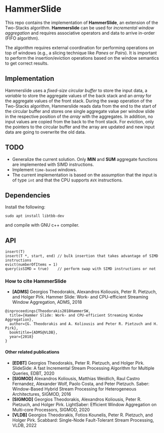 # HammerSlide
This repo contains the implementation of **HammerSlide**, an extension of the Two-Stacks 
algorithm. **Hammerslide** can be used for _incremental window aggregation_ and requires associative 
operators and data to arrive in-order (FIFO algorithm).

The algorithm requires external coordination for performing operations on top of windows 
(e.g., a slicing technique like _Panes_ or _Pairs_). It is important to perform the insertion/eviction
operations based on the window semantics to get correct results.

## Implementation

Hammerslide uses a _fixed-size circular buffer_ to store the input data, a
_variable_ to store the aggregate values of the back stack and an _array_ for the aggregate values 
of the front stack. During the swap operation of the Two-Stacks algorithm, Hammerslide reads data 
from the end to the start of the circular buffer and stores one single aggregate value per window slide
in the respective position of the _array_ with the aggregates. In addition, no input values are copied from the back to the 
front stack. For eviction, only the pointers to the circular buffer and the array are updated and new input
data are going to overwrite the old data.


## TODO
* Generalize the current solution. Only **MIN** and **SUM** aggregate functions are implemented with SIMD instructions.
* Implement `time-based` windows.
* The current implementation is based on the assumption that the input is of type `int` and that
the CPU supports `AVX` instructions.

## Dependencies
Install the following:
```
sudo apt install libtbb-dev
```
and compile with GNU c++ compiler. 

## API
```
insert(T)
insert(T *, start, end) // bulk insertion that takes advantage of SIMD instructions
evict(numberOfItems = 1)
query(isSIMD = true)    // perform swap with SIMD instructions or not
```

### How to cite HammerSlide
* **[ADMS]** Georgios Theodorakis, Alexandros Koliousis, Peter R. Pietzuch, and Holger Pirk. Hammer Slide: Work- and CPU-efficient Streaming Window Aggregation, ADMS, 2018
```
@inproceedings{Theodorakis2018HammerSW,
  title={Hammer Slide: Work- and CPU-efficient Streaming Window Aggregation},
  author={G. Theodorakis and A. Koliousis and Peter R. Pietzuch and H. Pirk},
  booktitle={ADMS@VLDB},
  year={2018}
}
```

#### Other related publications
* **[EDBT]** Georgios Theodorakis, Peter R. Pietzuch, and Holger Pirk. SlideSide: A fast Incremental Stream Processing Algorithm for Multiple Queries, EDBT, 2020
* **[SIGMOD]** Alexandros Koliousis, Matthias Weidlich, Raul Castro Fernandez, Alexander Wolf, Paolo Costa, and Peter Pietzuch. Saber: Window-Based Hybrid Stream Processing for Heterogeneous Architectures, SIGMOD, 2016
* **[SIGMOD]** Georgios Theodorakis, Alexandros Koliousis, Peter R. Pietzuch, and Holger Pirk. LightSaber: Efficient Window Aggregation on Multi-core Processors, SIGMOD, 2020
* **[VLDB]** Georgios Theodorakis, Fotios Kounelis, Peter R. Pietzuch, and Holger Pirk. Scabbard: Single-Node Fault-Tolerant Stream Processing, VLDB, 2022
